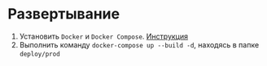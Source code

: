 # Развертывание

1. Установить `Docker` и `Docker Compose`. [Инструкция](https://docs.docker.com/compose/install/)
2. Выполнить команду `docker-compose up --build -d`, находясь в папке `deploy/prod`